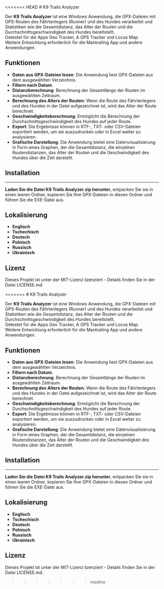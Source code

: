 <<<<<<< HEAD
﻿# K9 Trails Analyzer

Der **K9 Trails Analyzer** ist eine Windows Anwendung, die GPX-Dateien mit GPS-Routen des Fährtenlegers (Runner) und des Hundes verarbeitet und Statistiken wie die Gesamtdistanz, das Alter der Routen und die Durchschnittsgeschwindigkeit des Hundes bereitstellt.  
Getestet für die Apps Geo Tracker, A GPS Tracker und Locus Map.  
Weitere Entwicklung erforderlich für die Mantrailing App und andere Anwendungen.

## Funktionen

- **Daten aus GPX-Dateien lesen**: Die Anwendung liest GPX-Dateien aus dem ausgewählten Verzeichnis.
- **Filtern nach Datum**.
- **Distanzberechnung**: Berechnung der Gesamtlänge der Routen im ausgewählten Zeitraum.
- **Berechnung des Alters der Routen**: Wenn die Route des Fährtenlegers und des Hundes in der Datei aufgezeichnet ist, wird das Alter der Route berechnet.
- **Geschwindigkeitsberechnung**: Ermöglicht die Berechnung der Durchschnittsgeschwindigkeit des Hundes auf jeder Route.
- **Export**: Die Ergebnisse können in RTF-, TXT- oder CSV-Dateien exportiert werden, um sie auszudrucken oder in Excel weiter zu analysieren.
- **Grafische Darstellung**: Die Anwendung bietet eine Datenvisualisierung in Form eines Graphen, der die Gesamtdistanz, die einzelnen Routendistanzen, das Alter der Routen und die Geschwindigkeit des Hundes über die Zeit darstellt.

## Installation
*** ***
**Laden Sie die Datei K9 Trails Analyzer.zip herunter**, entpacken Sie sie in einen leeren Ordner, kopieren Sie Ihre GPX-Dateien in diesen Ordner und führen Sie die EXE-Datei aus.

## Lokalisierung
- **Englisch**
- **Tschechisch**
- **Deutsch**
- **Polnisch**
- **Russisch**
- **Ukrainisch**

## Lizenz
Dieses Projekt ist unter der MIT-Lizenz lizenziert - Details finden Sie in der Datei LICENSE.md.

=======
﻿# K9 Trails Analyzer

Der **K9 Trails Analyzer** ist eine Windows Anwendung, die GPX-Dateien mit GPS-Routen des Fährtenlegers (Runner) und des Hundes verarbeitet und Statistiken wie die Gesamtdistanz, das Alter der Routen und die Durchschnittsgeschwindigkeit des Hundes bereitstellt.  
Getestet für die Apps Geo Tracker, A GPS Tracker und Locus Map.  
Weitere Entwicklung erforderlich für die Mantrailing App und andere Anwendungen.

## Funktionen

- **Daten aus GPX-Dateien lesen**: Die Anwendung liest GPX-Dateien aus dem ausgewählten Verzeichnis.
- **Filtern nach Datum**.
- **Distanzberechnung**: Berechnung der Gesamtlänge der Routen im ausgewählten Zeitraum.
- **Berechnung des Alters der Routen**: Wenn die Route des Fährtenlegers und des Hundes in der Datei aufgezeichnet ist, wird das Alter der Route berechnet.
- **Geschwindigkeitsberechnung**: Ermöglicht die Berechnung der Durchschnittsgeschwindigkeit des Hundes auf jeder Route.
- **Export**: Die Ergebnisse können in RTF-, TXT- oder CSV-Dateien exportiert werden, um sie auszudrucken oder in Excel weiter zu analysieren.
- **Grafische Darstellung**: Die Anwendung bietet eine Datenvisualisierung in Form eines Graphen, der die Gesamtdistanz, die einzelnen Routendistanzen, das Alter der Routen und die Geschwindigkeit des Hundes über die Zeit darstellt.

## Installation
*** ***
**Laden Sie die Datei K9 Trails Analyzer.zip herunter**, entpacken Sie sie in einen leeren Ordner, kopieren Sie Ihre GPX-Dateien in diesen Ordner und führen Sie die EXE-Datei aus.

## Lokalisierung
- **Englisch**
- **Tschechisch**
- **Deutsch**
- **Polnisch**
- **Russisch**
- **Ukrainisch**

## Lizenz
Dieses Projekt ist unter der MIT-Lizenz lizenziert - Details finden Sie in der Datei LICENSE.md.

>>>>>>> readme
